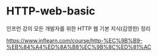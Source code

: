 # HTTP-web-basic

인프런 강의 모든 개발자를 위한 HTTP 웹 기본 지식(김영한) 정리

https://www.inflearn.com/course/http-%EC%9B%B9-%EB%84%A4%ED%8A%B8%EC%9B%8C%ED%81%AC

